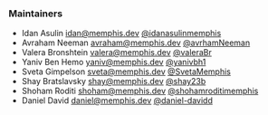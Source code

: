 ### Maintainers
  - Idan Asulin <idan@memphis.dev> [@idanasulinmemphis](https://github.com/idanasulinmemphis)
  - Avraham Neeman <avraham@memphis.dev> [@avrhamNeeman](https://github.com/avrhamNeeman)
  - Valera Bronshtein <valera@memphis.dev> [@valeraBr](https://github.com/valeraBr)
  - Yaniv Ben Hemo <yaniv@memphis.dev> [@yanivbh1](https://github.com/yanivbh1)
  - Sveta Gimpelson <sveta@memphis.dev> [@SvetaMemphis](https://github.com/SvetaMemphis)
  - Shay Bratslavsky <shay@memphis.dev> [@shay23b](https://github.com/shay23b)
  - Shoham Roditi <shoham@memphis.dev> [@shohamroditimemphis](https://github.com/shohamroditimemphis)
  - Daniel David <daniel@memphis.dev> [@daniel-davidd](https://github.com/daniel-davidd)
